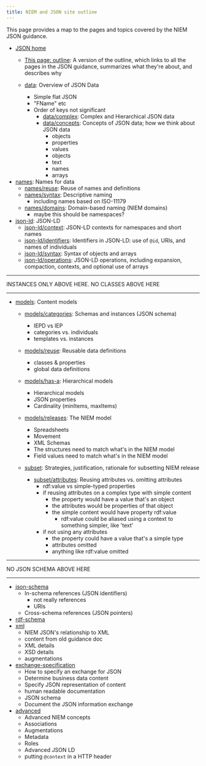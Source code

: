 ```yaml
---
title: NIEM and JSON site outline
---
```


This page provides a map to the pages and topics covered by the NIEM JSON
guidance.

- [JSON home](..)
    - [This page: outline](.): A version of the outline, which links to all
      the pages in the JSON guidance, summarizes what they're about, and describes why

    - [data](../data): Overview of JSON Data
        - Simple flat JSON
        - "FName" etc
        - Order of keys not significant
            - [data/complex](../data/complex): Complex and Hierarchical JSON data
            - [data/concepts](../data/concepts): Concepts of JSON data; how we think about JSON data
                - objects
                - properties
                - values
                - objects
                - text
                - names
                - arrays
- [names](../names): Names for data
    - [names/reuse](../names/reuse): Reuse of names and definitions
    - [names/syntax](../names/syntax): Descriptive naming
        - including names based on ISO-11179 
    - [names/domains](../names/domains): Domain-based naming (NIEM domains)
        - maybe this should be namespaces?
- [json-ld](../json-ld): JSON-LD
    - [json-ld/context](../json-ld/context): JSON-LD contexts for namespaces and short names
    - [json-ld/identifiers](../json-ld/identifiers): Identifiers in JSON-LD: use of `@id`, URIs, and names of individuals
    - [json-ld/syntax](../json-ld/syntax): Syntax of objects and arrays
    - [json-ld/operations](../json-ld/operations): JSON-LD operations, including
      expansion, compaction, contexts, and optional use of arrays
                    
<hr/>

INSTANCES ONLY ABOVE HERE. NO CLASSES ABOVE HERE

<hr/>

- [models](../models): Content models
    - [models/categories](../models/categories): Schemas and instances (JSON schema)
        - IEPD vs IEP
        - categories vs. individuals
        - templates vs. instances
    - [models/reuse](../models/reuse): Reusable data definitions
        - classes & properties
        - global data definitions
    - [models/has-a](../models/has-a): Hierarchical models
        - Hierarchical models 
        - JSON properties
        - Cardinality (minItems, maxItems)
    - [models/releases](./models/releases): The NIEM model
        - Spreadsheets
        - Movement
        - XML Schemas
        - The structures need to match what's in the NIEM model
        - Field values need to match what's in the NIEM model

    - [subset](../subset): Strategies, justification, rationale for subsetting NIEM release

        - [subset/attributes](../subset/attributes): Reusing attributes vs. omitting attributes
            - rdf:value vs simple-typed properties
            - if reusing attributes on a complex type with simple content
                - the property would have a value that's an object
                - the attributes would be properties of that object
                - the simple content would have property rdf:value
                    - rdf:value could be aliased using a context to something simpler, like 'text'
            - if not using any attributes
                - the property could have a value that's a simple type
                - attributes omitted
                - anything like rdf:value omitted

<hr/>

NO JSON SCHEMA ABOVE HERE

<hr/>

- [json-schema](../json-schema)
    - In-schema references (JSON identifiers)
        - not really references
        - URIs
    - Cross-schema references (JSON pointers)
- [rdf-schema](../rdf-schema)
- [xml](../xml)
    - NIEM JSON's relationship to XML
    - content from old guidance doc
    - XML details
    - XSD details
    - augmentations
- [exchange-specification](../exchange-specification)
    - How to specify an exchange for JSON
    - Determine business data content
    - Specify JSON representation of content
    - human readable documentation
    - JSON schema
    - Document the JSON information exchange
- [advanced](../advanced)
    - Advanced NIEM concepts
    - Associations
    - Augmentations
    - Metadata
    - Roles
    - Advanced JSON LD
    - putting `@context` in a HTTP header
